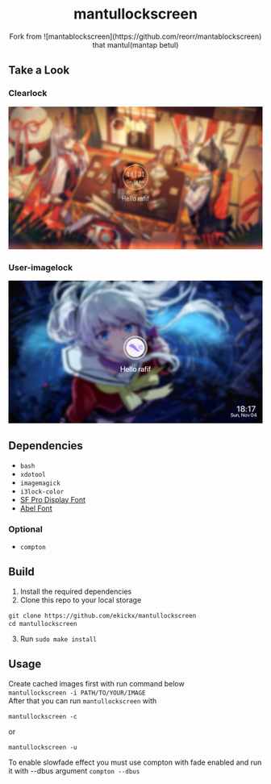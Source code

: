 <div align="center">
	<h1>mantullockscreen</h1>
	<p>Fork from ![mantablockscreen](https://github.com/reorr/mantablockscreen) that mantul(mantap betul)</p>
</div>

## Take a Look
### Clearlock
![mantullockscreen stackclock](Screenshot/clearlock.png)
### User-imagelock
![mantullockscreen circleclock](Screenshot/userimagelock.png)

## Dependencies
- `bash`
- `xdotool`
- `imagemagick`
- `i3lock-color`
- [SF Pro Display Font](https://github.com/sahibjotsaggu/San-Francisco-Pro-Fonts)
- [Abel Font](https://github.com/google/fonts/tree/master/ofl/abel)
### Optional
- `compton`

## Build
1. Install the required dependencies
2. Clone this repo to your local storage
```
git clone https://github.com/ekickx/mantullockscreen
cd mantullockscreen
```
3. Run `sudo make install`

## Usage
Create cached images first with run command below <br>
`mantullockscreen -i PATH/TO/YOUR/IMAGE` <br>
After that you can run `mantullockscreen` with <br>
```
mantullockscreen -c
```
or
```
mantullockscreen -u
```
To enable slowfade effect you must use compton with fade enabled and run it with --dbus argument `compton --dbus`

